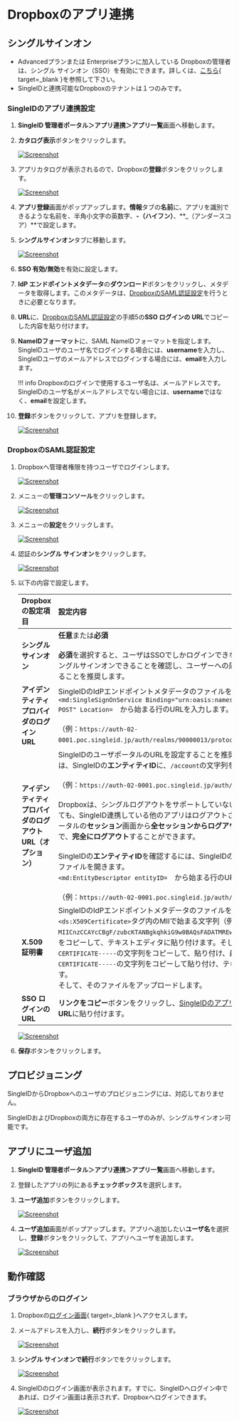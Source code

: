 # Dropboxのアプリ連携
## シングルサインオン
* Advancedプランまたは Enterpriseプランに加入している Dropboxの管理者は、シングル サインオン（SSO）を有効にできます。詳しくは、[こちら](https://help.dropbox.com/ja-jp/security/sso-admin){ target=_blank }を参照して下さい。
* SingleIDと連携可能なDropboxのテナントは１つのみです。

### SingleIDのアプリ連携設定
1. **SingleID 管理者ポータル＞アプリ連携＞アプリ一覧**画面へ移動します。
2. **カタログ表示**ボタンをクリックします。
    
    [![Screenshot](/images/2022-08-16_3-53-18.png)](/images/2022-08-16_3-53-18.png)

3. アプリカタログが表示されるので、Dropboxの**登録**ボタンをクリックします。
    
    [![Screenshot](/images/2024-02-14_14-28-36.png)](/images/2024-02-14_14-28-36.png)

4. **アプリ登録**画面がポップアップします。**情報**タブの**名前**に、アプリを識別できるような名前を、半角小文字の英数字、**-（ハイフン）**、**_（アンダースコア）**で設定します。
5. **シングルサインオン**タブに移動します。
    
    [![Screenshot](/images/2024-02-14_14-31-40.png)](/images/2024-02-14_14-31-40.png)

6. **SSO 有効/無効**を有効に設定します。
7. **IdP エンドポイントメタデータ**の**ダウンロード**ボタンをクリックし、メタデータを取得します。このメタデータは、[DropboxのSAML認証設定](#dropboxのsaml認証設定)を行うときに必要となります。
8. **URL**に、[DropboxのSAML認証設定](#dropboxのアプリ連携)の手順5の**SSO ログインの URL**でコピーした内容を貼り付けます。
9.  **NameIDフォーマット**に、SAML NameIDフォーマットを指定します。SingleIDユーザのユーザ名でログインする場合には、**username**を入力し、SingleIDユーザのメールアドレスでログインする場合には、**email**を入力します。

    !!! info
        Dropboxのログインで使用するユーザ名は、メールアドレスです。SingleIDのユーザ名がメールアドレスでない場合には、**username**ではなく、**email**を設定します。

10. **登録**ボタンをクリックして、アプリを登録します。
    
    [![Screenshot](/images/2024-02-14_18-57-01.png)](/images/2024-02-14_18-57-01.png)

### DropboxのSAML認証設定
1. Dropboxへ管理者権限を持つユーザでログインします。
    
    [![Screenshot](/images/2024-02-14_16-04-13.png)](/images/2024-02-14_16-04-13.png)

2. メニューの**管理コンソール**をクリックします。

    [![Screenshot](/images/2024-02-12_18-37-55.png)](/images/2024-02-12_18-37-55.png)

3. メニューの**設定**をクリックします。

    [![Screenshot](/images/2024-02-12_18-38-51.png)](/images/2024-02-12_18-38-51.png)

4. 認証の**シングル サインオン**をクリックします。

    [![Screenshot](/images/2024-02-12_18-39-30.png)](/images/2024-02-12_18-39-30.png)

5. 以下の内容で設定します。

    | **Dropboxの設定項目** | **設定内容** |
    | :--- | :--- |
    | **シングル サインオン** | **任意**または**必須**<br><br>**必須**を選択すると、ユーザはSSOでしかログインできなくなります。ユーザが正常にシングルサインオンできることを確認し、ユーザーへの周知が完了してから必須を選択することを推奨します。 |
    | **アイデンティティ プロバイダのログイン URL** | SingleIDのIdPエンドポイントメタデータのファイルを開きます。<br>`<md:SingleSignOnService Binding="urn:oasis:names:tc:SAML:2.0:bindings:HTTP-POST" Location=`　から始まる行のURLを入力します。<br><br>（例：`https://auth-02-0001.poc.singleid.jp/auth/realms/90000013/protocol/saml`） |
    | **アイデンティティ プロバイダのログアウト URL（オプション）** | SingleIDのユーザポータルのURLを設定することを推奨します。ユーザポータルのURLは、SingleIDの**エンティティID**に、`/account`の文字列を追加します。<br><br>（例：`https://auth-02-0001.poc.singleid.jp/auth/realms/90000013/account`<br><br>Dropboxは、シングルログアウトをサポートしていないため、Dropboxをログアウトしても、SingleID連携している他のアプリはログアウトされません。SingleIDのユーザポータルの**セッション**画面から**全セッションからログアウト**ボタンをクリックすることで、**完全にログアウト**することができます。<br><br>SingleIDの**エンティティID**を確認するには、SingleIDのIdPエンドポイントメタデータのファイルを開きます。<br>`<md:EntityDescriptor entityID=`　から始まる行のURLが**エンティティID**です。<br><br>（例：`https://auth-02-0001.poc.singleid.jp/auth/realms/90000013`） |
    | **X.509 証明書** | SingleIDのIdPエンドポイントメタデータのファイルを開きます。<br>`<ds:X509Certificate>`タグ内のMIIで始まる文字列（例：`MIICnzCCAYcCBgF/zubcKTANBgkqhkiG9w0BAQsFADATMREwDwYDVQQDDAg3MDAwMDA4MTA……..`）をコピーして、テキストエディタに貼り付けます。そして、先頭行に、`-----BEGIN CERTIFICATE-----`の文字列をコピーして、貼り付け、最終行に、`-----END CERTIFICATE-----`の文字列をコピーして貼り付け、テキストファイルとして保存します。<br>そして、そのファイルをアップロードします。 |
    | **SSO ログインの URL** | **リンクをコピー**ボタンをクリックし、[SingleIDのアプリ連携設定](#singleidのアプリ連携設定)の手順8にあるように**URL**に貼り付けます。 |
 
    [![Screenshot](/images/2024-02-12_18-40-03.png)](/images/2024-02-12_18-40-03.png)

6. **保存**ボタンをクリックします。

## プロビジョニング
SingleIDからDropboxへのユーザのプロビジョニングには、対応しておりません。

SingleIDおよびDropboxの両方に存在するユーザのみが、シングルサインオン可能です。

## アプリにユーザ追加
1. **SingleID 管理者ポータル＞アプリ連携＞アプリ一覧**画面へ移動します。
2. 登録したアプリの列にある**チェックボックス**を選択します。
3. **ユーザ追加**ボタンをクリックします。
    
    [![Screenshot](/images/image-4.png)](/images/image-4.png)

4. **ユーザ追加**画面がポップアップします。アプリへ追加したい**ユーザ名**を選択し、**登録**ボタンをクリックして、アプリへユーザを追加します。
    
    [![Screenshot](/images/image-5.png)](/images/image-5.png)

## 動作確認
### ブラウザからのログイン
1. Dropboxの[ログイン画面](https://www.dropbox.com/login){ target=_blank }へアクセスします。
2. メールアドレスを入力し、**続行**ボタンをクリックします。
 
    [![Screenshot](/images/2024-02-14_16-04-13.png)](/images/2024-02-14_16-04-13.png)

3. **シングル サインオンで続行**ボタンでをクリックします。

    [![Screenshot](/images/2024-02-14_17-42-30.png)](/images/2024-02-14_17-42-30.png)

4. SingleIDのログイン画面が表示されます。すでに、SingleIDへログイン中であれば、ログイン画面は表示されず、Dropboxへログインできます。
    
    [![Screenshot](/images/image-7-1024x462.png)](/images/image-7-1024x462.png)
